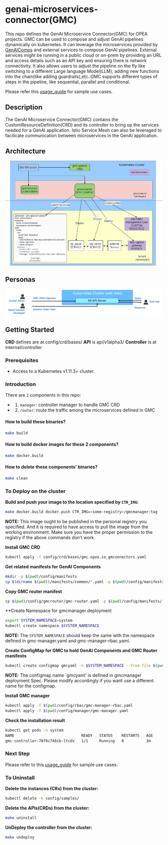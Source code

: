 # genai-microservices-connector(GMC)

This repo defines the GenAI Microservice Connector(GMC) for OPEA projects. GMC can be used to compose and adjust GenAI pipelines dynamically
on kubernetes. It can leverage the microservices provided by [GenAIComps](https://github.com/opea-project/GenAIComps) and external services to compose GenAI pipelines. External services might be running in a public cloud or on-prem by providing an URL and access details such as an API key and ensuring there is network connectivity. It also allows users to adjust the pipeline on the fly like switching to a different Large language Model(LLM), adding new functions into the chain(like adding guardrails),etc. GMC supports different types of steps in the pipeline, like sequential, parallel and conditional.

Please refer this [usage_guide](./usage_guide.md) for sample use cases.

## Description

The GenAI Microservice Connector(GMC) contains the CustomResourceDefinition(CRD) and its controller to bring up the services needed for a GenAI application.
Istio Service Mesh can also be leveraged to facilicate communication between microservices in the GenAI application.

## Architecture

![GMC Architecture](./architecture.png)

## Personas

![GMC Personas](./personas.png)

## Getting Started

**CRD** defines are at config/crd/bases/
**API** is api/v1alpha3/
**Controller** is at internal/controller

### Prerequisites

- Access to a Kubernetes v1.11.3+ cluster.

### Introduction

There are `2` components in this repo:

- 1. `manager`: controller manager to handle GMC CRD
- 2. `router`: route the traffic among the microservices defined in GMC

#### How to build these binaries?

```sh
make build
```

#### How to build docker images for these 2 components?

```sh
make docker.build
```

#### How to delete these components' binaries?

```sh
make clean
```

### To Deploy on the cluster

**Build and push your image to the location specified by `CTR_IMG`:**

```sh
make docker.build docker.push CTR_IMG=<some-registry>/gmcmanager:tag
```

**NOTE:** This image ought to be published in the personal registry you specified.
And it is required to have access to pull the image from the working environment.
Make sure you have the proper permission to the registry if the above commands don’t work.

**Install GMC CRD**

```sh
kubectl apply -f config/crd/bases/gmc.opea.io_gmconnectors.yaml
```

**Get related manifests for GenAI Components**

```sh
mkdir -p $(pwd)/config/manifests
cp $(dirname $(pwd))/manifests/common/*.yaml -p $(pwd)/config/manifests/
```

**Copy GMC router manifest**

```sh
cp $(pwd)/config/gmcrouter/gmc-router.yaml -p $(pwd)/config/manifests/
```

\*\*Create Namespace for gmcmanager deployment

```sh
export SYSTEM_NAMESPACE=system
kubectl create namespace $SYSTEM_NAMESPACE
```

**NOTE:** The `SYSTEM_NAMESPACE` should keep the same with the namespace defined in gmc-manager.yaml and gmc-manager-rbac.yaml.

**Create ConfigMap for GMC to hold GenAI Components and GMC Router manifests**

```sh
kubectl create configmap gmcyaml -n $SYSTEM_NAMESPACE --from-file $(pwd)/config/manifests
```

**NOTE:** The configmap name `gmcyaml' is defined in gmcmanager deployment Spec. Please modify accordingly if you want
use a different name for the configmap.

**Install GMC manager**

```sh
kubectl apply -f $(pwd)/config/rbac/gmc-manager-rbac.yaml
kubectl apply -f $(pwd)/config/manager/gmc-manager.yaml
```

**Check the installation result**

```sh
kubectl get pods -n system
NAME                              READY   STATUS    RESTARTS   AGE
gmc-controller-78f9c748cb-ltcdv   1/1     Running   0          3m
```

### Next Step

Please refer to this [usage_guide](./usage_guide.md) for sample use cases.

### To Uninstall

**Delete the instances (CRs) from the cluster:**

```sh
kubectl delete -k config/samples/
```

**Delete the APIs(CRDs) from the cluster:**

```sh
make uninstall
```

**UnDeploy the controller from the cluster:**

```sh
make undeploy
```
